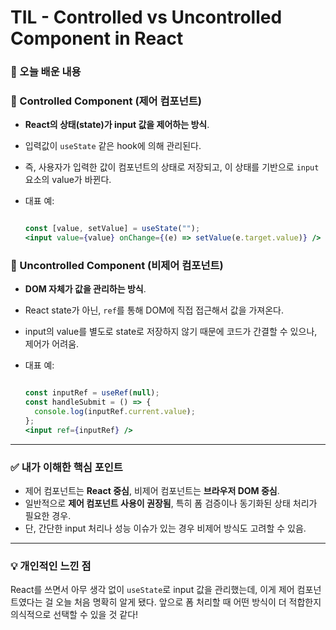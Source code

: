 TIL - Controlled vs Uncontrolled Component in React
===

### 🧠 오늘 배운 내용

### 🔹 Controlled Component (제어 컴포넌트)

- **React의 상태(state)가 input 값을 제어하는 방식**.
- 입력값이 `useState` 같은 hook에 의해 관리된다.
- 즉, 사용자가 입력한 값이 컴포넌트의 상태로 저장되고, 이 상태를 기반으로 `input` 요소의 value가 바뀐다.
- 대표 예:
    
    ```jsx
    
    const [value, setValue] = useState("");
    <input value={value} onChange={(e) => setValue(e.target.value)} />
    
    ```
    

### 🔹 Uncontrolled Component (비제어 컴포넌트)

- **DOM 자체가 값을 관리하는 방식**.
- React state가 아닌, `ref`를 통해 DOM에 직접 접근해서 값을 가져온다.
- input의 value를 별도로 state로 저장하지 않기 때문에 코드가 간결할 수 있으나, 제어가 어려움.
- 대표 예:
    
    ```jsx
    
    const inputRef = useRef(null);
    const handleSubmit = () => {
      console.log(inputRef.current.value);
    };
    <input ref={inputRef} />
    
    ```
    

---

### ✅ 내가 이해한 핵심 포인트

- 제어 컴포넌트는 **React 중심**, 비제어 컴포넌트는 **브라우저 DOM 중심**.
- 일반적으로 **제어 컴포넌트 사용이 권장됨**, 특히 폼 검증이나 동기화된 상태 처리가 필요한 경우.
- 단, 간단한 input 처리나 성능 이슈가 있는 경우 비제어 방식도 고려할 수 있음.

---

### 💡 개인적인 느낀 점

React를 쓰면서 아무 생각 없이 `useState`로 input 값을 관리했는데, 이게 제어 컴포넌트였다는 걸 오늘 처음 명확히 알게 됐다. 앞으로 폼 처리할 때 어떤 방식이 더 적합한지 의식적으로 선택할 수 있을 것 같다!